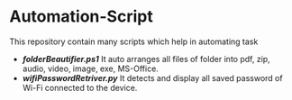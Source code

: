 # Automation-Script

This repository contain many scripts which help in automating task

* ***folderBeautifier.ps1*** It auto arranges all files of folder into pdf, zip, audio, video, image, exe, MS-Office.
* ***wifiPasswordRetriver.py*** It detects and display all saved password of Wi-Fi connected to the device.
